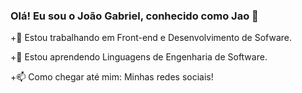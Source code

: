 ### Olá! Eu sou o João Gabriel, conhecido como Jao 👋
+🔭 Estou trabalhando em Front-end e Desenvolvimento de Sofware.

+🌱 Estou aprendendo Linguagens de Engenharia de Software.

+📫 Como chegar até mim: Minhas redes sociais!

